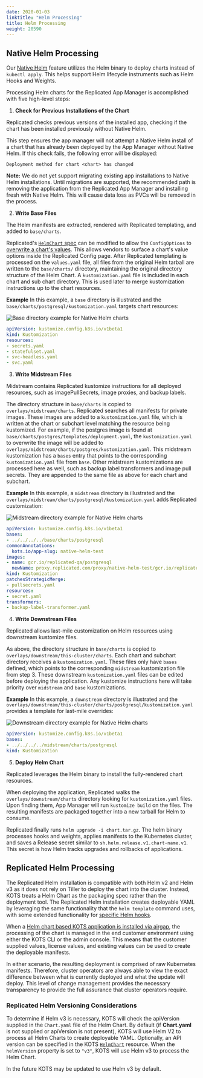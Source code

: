 ```yaml
---
date: 2020-01-03
linktitle: "Helm Processing"
title: Helm Processing
weight: 20590
---
```


## Native Helm Processing

Our [Native Helm](https://kots.io/vendor/helm/using-native-helm-charts/) feature utilizes the Helm binary to deploy charts instead of `kubectl apply`. This helps support Helm lifecycle instruments such as Helm Hooks and Weights. 

Processing Helm charts for the Replicated App Manager is accomplished with five high-level steps:

1) **Check for Previous Installations of the Chart**

Replicated checks previous versions of the installed app, checking if the chart has been installed previously without Native Helm.

This step ensures the app manager will not attempt a Native Helm install of a chart that has already been deployed by the App Manager without Native Helm. If this check fails, the following error will be displayed:
```
Deployment method for chart <chart> has changed
```
**Note:** We do not yet support migrating existing app installations to Native Helm installations. Until migrations are supported, the recommended path is removing the application from the Replicated App Manager and installing fresh with Native Helm. This will cause data loss as PVCs will be removed in the process.
   
   
2) **Write Base Files**

The Helm manifests are extracted, rendered with Replicated templating, and added to `base/charts`.

Replicated's [`HelmChart` spec](https://kots.io/reference/v1beta1/helmchart/) can be modified to allow the `ConfigOptions` to [overwrite a chart's values](https://kots.io/reference/v1beta1/helmchart/#values). This allows vendors to surface a chart's value options inside the Replicated Config page. After Replicated templating is processed on the `values.yaml` file, all files from the original Helm tarball are written to the `base/charts/` directory, maintaining the original directory structure of the Helm Chart. A `kustomization.yaml` file is included in each chart and sub chart directory. This is used later to merge kustomization instructions up to the chart resources.

**Example**
	In this example, a `base` directory is illustrated and the `base/charts/postgresql/kustomization.yaml` targets chart resources:

![Base directory example for Native Helm charts](/images/native-helm-base.png)

```yaml
apiVersion: kustomize.config.k8s.io/v1beta1
kind: Kustomization
resources:
- secrets.yaml
- statefulset.yaml
- svc-headless.yaml
- svc.yaml
```
   
   
3) **Write Midstream Files**

Midstream contains Replicated kustomize instructions for all deployed resources, such as imagePullSecrets, image proxies, and backup labels.

The directory structure in `base/charts` is copied to `overlays/midstream/charts`. Replicated searches all manifests for private images. These images are added to a `kustomization.yaml` file, which is written at the chart or subchart level matching the resource being kustomized. For example, if the postgres image is found at `base/charts/postgres/templates/deployment.yaml`, the `kustomization.yaml` to overwrite the image will be added to `overlays/midstream/charts/postgres/kustomization.yaml`. This midstream kustomization has a `bases` entry that points to the corresponding `kustomization.yaml` file from `base`. Other midstream kustomizations are processed here as well, such as backup label transformers and image pull secrets. They are appended to the same file as above for each chart and subchart.

**Example**
	In this example, a `midstream` directory is illustrated and the `overlays/midstream/charts/postgresql/kustomization.yaml` adds Replicated customization:

![Midstream directory example for Native Helm charts](/images/native-helm-midstream.png)

```yaml
apiVersion: kustomize.config.k8s.io/v1beta1
bases:
- ../../../../base/charts/postgresql
commonAnnotations:
  kots.io/app-slug: native-helm-test
images:
- name: gcr.io/replicated-qa/postgresql
  newName: proxy.replicated.com/proxy/native-helm-test/gcr.io/replicated-qa/postgresql
kind: Kustomization
patchesStrategicMerge:
- pullsecrets.yaml
resources:
- secret.yaml
transformers:
- backup-label-transformer.yaml
```
   
   
4) **Write Downstream Files**

Replicated allows last-mile customization on Helm resources using downstream kustomize files. 

As above, the directory structure in `base/charts` is copied to `overlays/downstream/this-cluster/charts`. Each chart and subchart directory receives a `kustomization.yaml`. These files only have `bases` defined, which points to the corresponding `midstream` kustomization file from step 3. These downstream `kustomization.yaml` files can be edited before deploying the application. Any kustomize instructions here will take priority over `midstream` and `base` kustomizations.

**Example**
	In this example, a `downstream` directory is illustrated and the `overlays/downstream/this-cluster/charts/postgresql/kustomization.yaml` provides a template for last-mile overrides:

![Downstream directory example for Native Helm charts](/images/native-helm-downstream.png)

```yaml
apiVersion: kustomize.config.k8s.io/v1beta1
bases:
- ../../../../midstream/charts/postgresql
kind: Kustomization

```
   

5) **Deploy Helm Chart**

Replicated leverages the Helm binary to install the fully-rendered chart resources.

When deploying the application, Replicated walks the `overlays/downstream/charts` directory looking for `kustomization.yaml` files. Upon finding them, App Manager will run `kustomize build` on the files. The resulting manifests are packaged together into a new tarball for Helm to consume.

Replicated finally runs `helm upgrade -i chart.tar.gz`. The helm binary processes hooks and weights, applies manifests to the Kubernetes cluster, and saves a Release secret similar to `sh.helm.release.v1.chart-name.v1`. This secret is how Helm tracks upgrades and rollbacks of applications.

## Replicated Helm Processing

The Replicated Helm installation is compatible with both Helm v2 and Helm v3 as it does not rely on Tiller to deploy the chart into the cluster. Instead, KOTS treats a Helm Chart as the packaging spec rather than the deployment tool. The Replicated Helm installation creates deployable YAML by leveraging the same functionality that the `helm template` command uses, with some extended functionality for [specific Helm hooks](/vendor/packaging/cleaning-up-jobs/#helm-charts).

When a [Helm chart based KOTS application is installed via airgap](/vendor/helm/helm-airgap-builder), the processing of the chart is managed in the end customer environment using either the KOTS CLI or the admin console. This means that the customer supplied values, license values, and existing values can be used to create the deployable manifests. 

In either scenario, the resulting deployment is comprised of raw Kubernetes manifests. Therefore, cluster operators are always able to view the exact difference between what is currently deployed and what the update will deploy. This level of change management provides the necessary transparency to provide the full assurance that cluster operators require.

### Replicated Helm Versioning Considerations
To determine if Helm v3 is necessary, KOTS will check the apiVersion supplied in the `Chart.yaml` file of the Helm Chart. By default (if **Chart.yaml** is not supplied or apiVersion is not present), KOTS will use Helm V2 to process all Helm Charts to create deployable YAML. Optionally, an API version can be specified in the KOTS [`HelmChart`](https://kots.io/reference/v1beta1/helmchart/) resource. When the `helmVersion` property is set to `"v3"`, KOTS will use Helm v3 to process the Helm Chart.

In the future KOTS may be updated to use Helm v3 by default.
